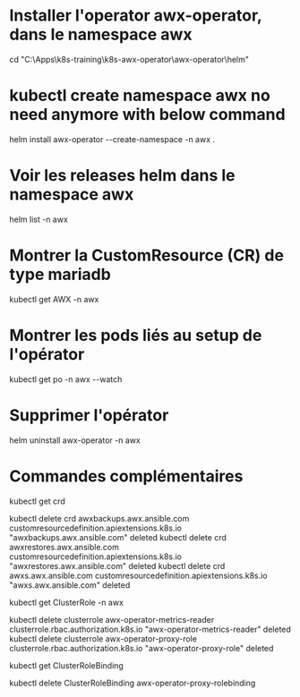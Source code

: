 
# Installer l'operator awx-operator, dans le namespace awx
cd "C:\Apps\k8s-training\k8s-awx-operator\awx-operator\helm"
# kubectl create namespace awx no need anymore with below command
helm install awx-operator --create-namespace -n awx .

# Voir les releases helm dans le namespace awx
helm list -n awx

# Montrer la CustomResource (CR) de type mariadb
kubectl get AWX -n awx

# Montrer les pods liés au setup de l'opérator
kubectl get po -n awx --watch

# Supprimer l'opérator
helm uninstall awx-operator -n awx

# Commandes complémentaires
kubectl get crd

kubectl delete crd awxbackups.awx.ansible.com
  customresourcedefinition.apiextensions.k8s.io "awxbackups.awx.ansible.com" deleted
kubectl delete crd awxrestores.awx.ansible.com
  customresourcedefinition.apiextensions.k8s.io "awxrestores.awx.ansible.com" deleted
kubectl delete crd awxs.awx.ansible.com
  customresourcedefinition.apiextensions.k8s.io "awxs.awx.ansible.com" deleted



kubectl get ClusterRole -n awx

kubectl delete clusterrole awx-operator-metrics-reader
  clusterrole.rbac.authorization.k8s.io "awx-operator-metrics-reader" deleted
kubectl delete clusterrole awx-operator-proxy-role
  clusterrole.rbac.authorization.k8s.io "awx-operator-proxy-role" deleted


kubectl get ClusterRoleBinding

kubectl delete ClusterRoleBinding awx-operator-proxy-rolebinding